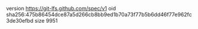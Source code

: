 version https://git-lfs.github.com/spec/v1
oid sha256:475b86454dce87a5d266cb8bb9ed1b70a73f77b5b6dd46f77e962fc3de30efbd
size 9951
